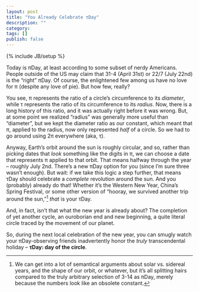 ```yaml
---
layout: post
title: "You Already Celebrate τDay"
description: ""
category: 
tags: []
publish: false
---
```

{% include JB/setup %}

Today is πDay, at least according to some subset of nerdy Americans. People outside of the US may claim that 31-4 (April 31st) or 22/7 (July 22nd) is the “right” πDay. Of course, the enlightened few among us have no love for π (despite any love of pie). But how few, really?

You see, π represents the ratio of a circle’s circumference to its _diameter_, while τ represents the ratio of its circumference to its _radius_. Now, there is a long history of this ratio, and it was actually right before it was wrong. But, at some point we realized “radius” was generally more useful than “diameter”, but we kept the diameter ratio as our constant, which meant that π, applied to the radius, now only represented _half_ of a circle. So we had to go around using 2π everywhere (aka, τ).

Anyway, Earth’s orbit around the sun is roughly circular, and so, rather than picking dates that _look_ something like the digits in π, we can choose a date that represents π applied to that orbit. That means halfway through the year – roughly July 2nd. There’s a new πDay option for you (since I’m sure three wasn’t enough). But wait: if we take this logic a step further, that means τDay should celebrate a _complete_ revolution around the sun. And you (probably) already do that! Whether it’s the Western New Year, China’s Spring Festival, or some other version of “hooray, we survived another trip around the sun,”[^1] _that_ is your τDay.

And, in fact, isn’t that what the new year is already about? The completion of yet another cycle, an ouroborian end and new beginning, a quite literal circle traced by the movement of our planet.

So, during the next local celebration of the new year, you can smugly watch your πDay-observing friends inadvertently honor the _truly_ transcendental holiday – **τDay: day of the circle**.

[^1]: We can get into a lot of semantical arguments about solar vs. sidereal years, and the shape of our orbit, or whatever, but it’s all splitting hairs compared to the truly arbitrary selection of 3-14 as πDay, merely because the numbers look like an obsolete constant.
